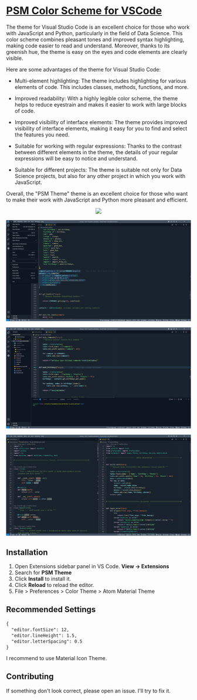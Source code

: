 # [PSM Color Scheme for VSCode](https://github.com/sergiokapone/psm-theme)

The theme for Visual Studio Code is an excellent choice for those who work with JavaScript and Python, particularly in the field of Data Science. This color scheme combines pleasant tones and improved syntax highlighting, making code easier to read and understand. Moreover, thanks to its greenish hue, the theme is easy on the eyes and code elements are clearly visible.

Here are some advantages of the theme for Visual Studio Code:

- Multi-element highlighting: The theme includes highlighting for various elements of code. This includes classes, methods, functions, and more.

- Improved readability: With a highly legible color scheme, the theme helps to reduce eyestrain and makes it easier to work with large blocks of code.

- Improved visibility of interface elements: The theme provides improved visibility of interface elements, making it easy for you to find and select the features you need.

- Suitable for working with regular expressions: Thanks to the contrast between different elements in the theme, the details of your regular expressions will be easy to notice and understand.

- Suitable for different projects: The theme is suitable not only for Data Science projects, but also for any other project in which you work with JavaScript.

Overall, the "PSM Theme" theme is an excellent choice for those who want to make their work with JavaScript and Python more pleasant and efficient.

<div align="center">
  <a href="https://marketplace.visualstudio.com/items?itemName=Sergiy.psm-theme" align="center">
    <img src="https://img.shields.io/badge/preview%20in-vscode.dev-blue">
  </a>
</div>

![Preview](https://raw.githubusercontent.com/sergiokapone/psm-theme/master/images/screenshot1.png)

![Preview](https://raw.githubusercontent.com/sergiokapone/psm-theme/master/images/screenshot2.png)

![Preview](https://raw.githubusercontent.com/sergiokapone/psm-theme/master/images/screenshot3.png)

## Installation

1. Open Extensions sidebar panel in VS Code. **View → Extensions**
2. Search for **PSM Theme**
3. Click **Install** to install it.
4. Click **Reload** to reload the editor.
5. File > Preferences > Color Theme > Atom Material Theme

## Recommended Settings

```
{
  "editor.fontSize": 12,
  "editor.lineHeight": 1.5,
  "editor.letterSpacing": 0.5
}
```

I recommend to use Material Icon Theme.

## Contributing

If something don't look correct, please open an issue. I'll try to fix it.
